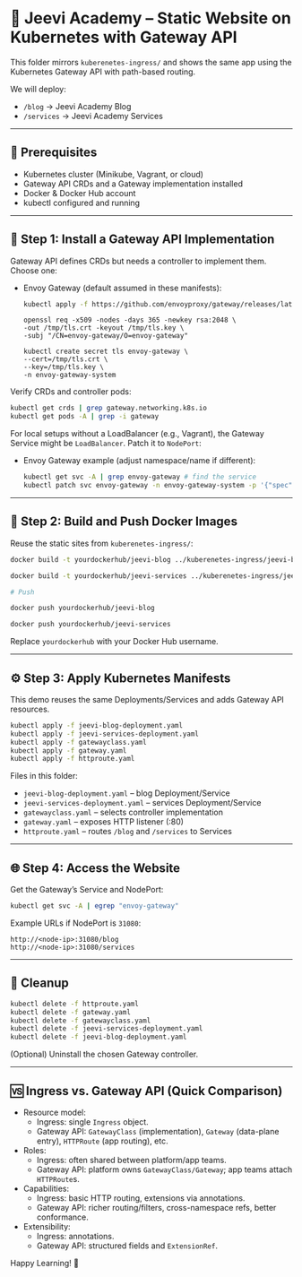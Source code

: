 # 🚪 Jeevi Academy – Static Website on Kubernetes with Gateway API

This folder mirrors `kuberenetes-ingress/` and shows the same app using the Kubernetes Gateway API with path-based routing.

We will deploy:
- `/blog` → Jeevi Academy Blog
- `/services` → Jeevi Academy Services

---

## 🚀 Prerequisites

- Kubernetes cluster (Minikube, Vagrant, or cloud)
- Gateway API CRDs and a Gateway implementation installed
- Docker & Docker Hub account
- kubectl configured and running

---

## 🔧 Step 1: Install a Gateway API Implementation

Gateway API defines CRDs but needs a controller to implement them. Choose one:

- Envoy Gateway (default assumed in these manifests):

  ```bash
  kubectl apply -f https://github.com/envoyproxy/gateway/releases/latest/download/install.yaml
  ```
  ```
  openssl req -x509 -nodes -days 365 -newkey rsa:2048 \
  -out /tmp/tls.crt -keyout /tmp/tls.key \
  -subj "/CN=envoy-gateway/O=envoy-gateway"
  ```
  ```
  kubectl create secret tls envoy-gateway \
  --cert=/tmp/tls.crt \
  --key=/tmp/tls.key \
  -n envoy-gateway-system
  ````

Verify CRDs and controller pods:

```bash
kubectl get crds | grep gateway.networking.k8s.io
kubectl get pods -A | grep -i gateway
```

For local setups without a LoadBalancer (e.g., Vagrant), the Gateway Service might be `LoadBalancer`. Patch it to `NodePort`:

- Envoy Gateway example (adjust namespace/name if different):

  ```bash
  kubectl get svc -A | grep envoy-gateway # find the service
  kubectl patch svc envoy-gateway -n envoy-gateway-system -p '{"spec": {"type": "NodePort"}}'
  ```

---

## 📄 Step 2: Build and Push Docker Images

Reuse the static sites from `kuberenetes-ingress/`:

```bash
docker build -t yourdockerhub/jeevi-blog ../kuberenetes-ingress/jeevi-blog

docker build -t yourdockerhub/jeevi-services ../kuberenetes-ingress/jeevi-services

# Push

docker push yourdockerhub/jeevi-blog

docker push yourdockerhub/jeevi-services
```

Replace `yourdockerhub` with your Docker Hub username.

---

## ⚙️ Step 3: Apply Kubernetes Manifests

This demo reuses the same Deployments/Services and adds Gateway API resources.

```bash
kubectl apply -f jeevi-blog-deployment.yaml
kubectl apply -f jeevi-services-deployment.yaml
kubectl apply -f gatewayclass.yaml
kubectl apply -f gateway.yaml
kubectl apply -f httproute.yaml
```

Files in this folder:
- `jeevi-blog-deployment.yaml` – blog Deployment/Service
- `jeevi-services-deployment.yaml` – services Deployment/Service
- `gatewayclass.yaml` – selects controller implementation
- `gateway.yaml` – exposes HTTP listener (:80)
- `httproute.yaml` – routes `/blog` and `/services` to Services

---

## 🌐 Step 4: Access the Website

Get the Gateway’s Service and NodePort:

```bash
kubectl get svc -A | egrep "envoy-gateway"
```

Example URLs if NodePort is `31080`:

```
http://<node-ip>:31080/blog
http://<node-ip>:31080/services
```

---

## 🧹 Cleanup

```bash
kubectl delete -f httproute.yaml
kubectl delete -f gateway.yaml
kubectl delete -f gatewayclass.yaml
kubectl delete -f jeevi-services-deployment.yaml
kubectl delete -f jeevi-blog-deployment.yaml
```

(Optional) Uninstall the chosen Gateway controller.

---

## 🆚 Ingress vs. Gateway API (Quick Comparison)

- Resource model:
  - Ingress: single `Ingress` object.
  - Gateway API: `GatewayClass` (implementation), `Gateway` (data-plane entry), `HTTPRoute` (app routing), etc.
- Roles:
  - Ingress: often shared between platform/app teams.
  - Gateway API: platform owns `GatewayClass/Gateway`; app teams attach `HTTPRoute`s.
- Capabilities:
  - Ingress: basic HTTP routing, extensions via annotations.
  - Gateway API: richer routing/filters, cross-namespace refs, better conformance.
- Extensibility:
  - Ingress: annotations.
  - Gateway API: structured fields and `ExtensionRef`.

Happy Learning! 🚀

